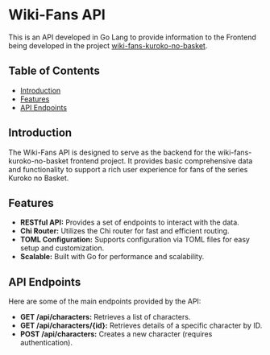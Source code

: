 <h1>Wiki-Fans API</h1>

<p>This is an API developed in Go Lang to provide information to the Frontend being developed in the project <a href="https://github.com/Dnreikronos/wiki-fans-kuroko-no-basket">wiki-fans-kuroko-no-basket</a>.</p>


<h2>Table of Contents</h2>
    <ul>
        <li><a href="#introduction">Introduction</a></li>
        <li><a href="#features">Features</a></li>
        <li><a href="#api-endpoints">API Endpoints</a></li>
    </ul>


<h2 id="introduction">Introduction</h2>
    <p>The Wiki-Fans API is designed to serve as the backend for the wiki-fans-kuroko-no-basket frontend project. It provides basic comprehensive data and functionality to support a rich user experience for fans of the series Kuroko no Basket.</p>
<h2 id="features">Features</h2>
    <ul>
        <li><strong>RESTful API:</strong> Provides a set of endpoints to interact with the data.</li>
        <li><strong>Chi Router:</strong> Utilizes the Chi router for fast and efficient routing.</li>
        <li><strong>TOML Configuration:</strong> Supports configuration via TOML files for easy setup and customization.</li>
        <li><strong>Scalable:</strong> Built with Go for performance and scalability.</li>
    </ul>

<h2 id="api-endpoints">API Endpoints</h2>
    <p>Here are some of the main endpoints provided by the API:</p>
    <ul>
        <li><strong>GET /api/characters:</strong> Retrieves a list of characters.</li>
        <li><strong>GET /api/characters/{id}:</strong> Retrieves details of a specific character by ID.</li>
        <li><strong>POST /api/characters:</strong> Creates a new character (requires authentication).</li>
    </ul>
